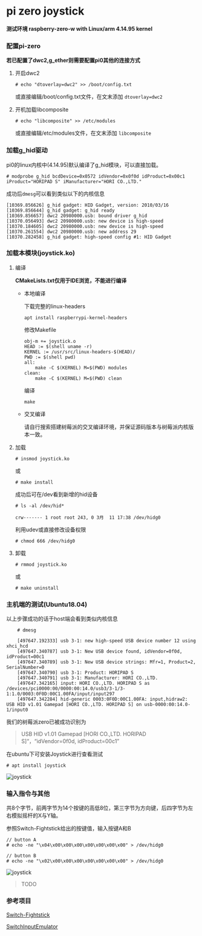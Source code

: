 # pi zero joystick
**测试环境 raspberry-zero-w with Linux/arm 4.14.95 kernel**

### 配置pi-zero
**若已配置了dwc2,g_ether则需要配置pi0其他的连接方式**

1. 开启dwc2
    ```
    # echo "dtoverlay=dwc2" >> /boot/config.txt
    ```
    或直接编辑/boot/config.txt文件，在文末添加
    `dtoverlay=dwc2`

2. 开机加载libcomposite
    ```
    # echo "libcomposite" >> /etc/modules
    ```
    或直接编辑/etc/modules文件，在文末添加
    `libcomposite`
    
### 加载g_hid驱动 
pi0的linux内核中(4.14.95)默认编译了g_hid模块，可以直接加载。
```
# modprobe g_hid bcdDevice=0x0572 idVendor=0x0f0d idProduct=0x00c1 iProduct="HORIPAD S" iManufacturer="HORI CO.,LTD."
```
成功后`dmesg`可以看到类似以下的内核信息
```
[10369.856626] g_hid gadget: HID Gadget, version: 2010/03/16
[10369.856644] g_hid gadget: g_hid ready
[10369.856657] dwc2 20980000.usb: bound driver g_hid
[10370.056493] dwc2 20980000.usb: new device is high-speed
[10370.184605] dwc2 20980000.usb: new device is high-speed
[10370.261554] dwc2 20980000.usb: new address 29
[10370.282458] g_hid gadget: high-speed config #1: HID Gadget
```

### 加载本模块(joystick.ko)
1. 编译

    **CMakeLists.txt仅用于IDE浏览，不能进行编译**
    + 本地编译
    
        下载完整的linux-headers
        ```
        apt install raspberrypi-kernel-headers
        ```
        修改Makefile
        ```
        obj-m += joystick.o
        HEAD := $(shell uname -r)
        KERNEL := /usr/src/linux-headers-$(HEAD)/
        PWD := $(shell pwd) 
        all:
        	make -C $(KERNEL) M=$(PWD) modules
        clean:
        	make -C $(KERNEL) M=$(PWD) clean
        ```
        编译
        ```
        make
        ```
    + 交叉编译
    
        请自行搜索搭建树莓派的交叉编译环境，并保证源码版本与树莓派内核版本一致。
2. 加载

	```
    # insmod joystick.ko
	```
	或
	
    ```
    # make install
    ```
    
    成功后可在/dev看到新增的hid设备
    
    ```
    # ls -al /dev/hid*
    
    crw------- 1 root root 243, 0 3月  11 17:38 /dev/hidg0
    ```
    
    利用udev或直接修改设备权限
    
    ```
    # chmod 666 /dev/hidg0
    ```
3. 卸载

	```
    # rmmod joystick.ko
	```
	
	或
	
    ```
    # make uninstall
    ```

### 主机端的测试(Ubuntu18.04)

以上步骤成功的话于host端会看到类似内核信息
    
    
```
    # dmesg
    
    [497647.192333] usb 3-1: new high-speed USB device number 12 using xhci_hcd
    [497647.340787] usb 3-1: New USB device found, idVendor=0f0d, idProduct=00c1
    [497647.340789] usb 3-1: New USB device strings: Mfr=1, Product=2, SerialNumber=0
    [497647.340790] usb 3-1: Product: HORIPAD S
    [497647.340791] usb 3-1: Manufacturer: HORI CO.,LTD.
    [497647.342165] input: HORI CO.,LTD. HORIPAD S as /devices/pci0000:00/0000:00:14.0/usb3/3-1/3-1:1.0/0003:0F0D:00C1.00FA/input/input297
    [497647.342284] hid-generic 0003:0F0D:00C1.00FA: input,hidraw2: USB HID v1.01 Gamepad [HORI CO.,LTD. HORIPAD S] on usb-0000:00:14.0-1/input0
```
    
   
我们的树莓派zero已被成功识别为
>USB HID v1.01 Gamepad [HORI CO.,LTD. HORIPAD S]“，“idVendor=0f0d, idProduct=00c1”
    
在ubuntu下可安装Joystick进行查看测试

```
# apt install joystick
```
	
![joystick](https://github.com/mumumusuc/pi-joystick/blob/master/image/joystick.png)
	
### 输入指令与其他

共8个字节，前两字节为14个按键的高低8位，第三字节为方向键，后四字节为左右模拟摇杆的X与Y轴。
    
参照Switch-Fightstick给出的按键值，输入按键A和B
    
    
```
// button A
# echo -ne "\x04\x00\x00\x00\x00\x00\x00\x00" > /dev/hidg0

// button B
# echo -ne "\x02\x00\x00\x00\x00\x00\x00\x00" > /dev/hidg0
```

![joystick](https://github.com/mumumusuc/pi-joystick/blob/master/image/switch.gif)

> TODO
	
### 参考项目

[Switch-Fightstick](https://github.com/progmem/Switch-Fightstick )

[SwitchInputEmulator](https://github.com/wchill/SwitchInputEmulator )

